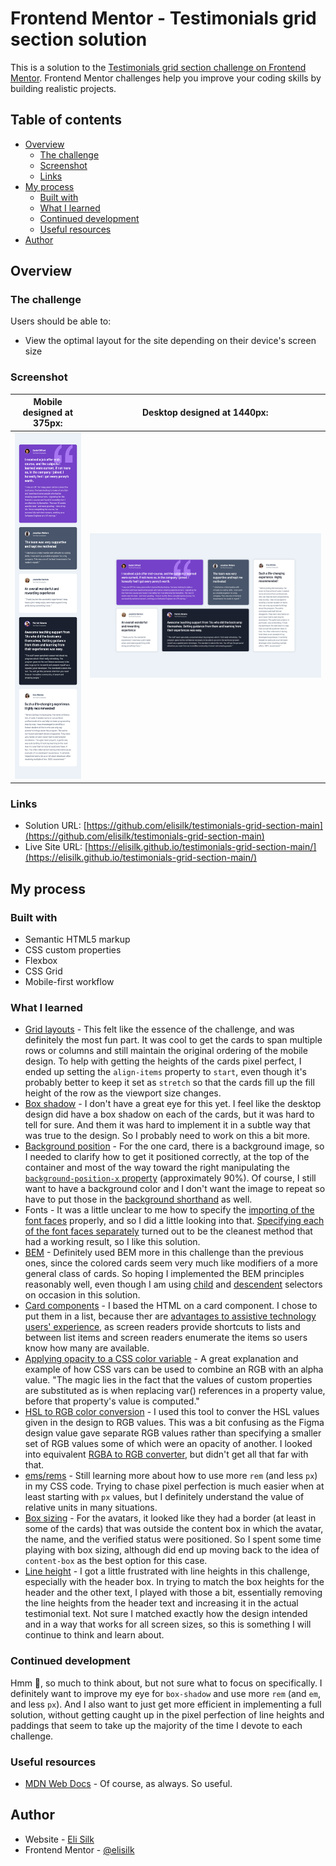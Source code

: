 # Frontend Mentor - Testimonials grid section solution

This is a solution to the [Testimonials grid section challenge on Frontend Mentor](https://www.frontendmentor.io/challenges/testimonials-grid-section-Nnw6J7Un7). Frontend Mentor challenges help you improve your coding skills by building realistic projects.

## Table of contents

- [Overview](#overview)
  - [The challenge](#the-challenge)
  - [Screenshot](#screenshot)
  - [Links](#links)
- [My process](#my-process)
  - [Built with](#built-with)
  - [What I learned](#what-i-learned)
  - [Continued development](#continued-development)
  - [Useful resources](#useful-resources)
- [Author](#author)

## Overview

### The challenge

Users should be able to:

- View the optimal layout for the site depending on their device's screen size

### Screenshot

|  Mobile designed at 375px:   |  Desktop designed at 1440px:  |
| :--------------------------: | :---------------------------: |
| ![](./screenshot-mobile.png) | ![](./screenshot-desktop.png) |

### Links

- Solution URL: [https://github.com/elisilk/testimonials-grid-section-main](https://github.com/elisilk/testimonials-grid-section-main)
- Live Site URL: [https://elisilk.github.io/testimonials-grid-section-main/](https://elisilk.github.io/testimonials-grid-section-main/)

## My process

### Built with

- Semantic HTML5 markup
- CSS custom properties
- Flexbox
- CSS Grid
- Mobile-first workflow

### What I learned

- [Grid layouts](https://developer.mozilla.org/en-US/docs/Web/CSS/CSS_grid_layout) - This felt like the essence of the challenge, and was definitely the most fun part. It was cool to get the cards to span multiple rows or columns and still maintain the original ordering of the mobile design. To help with getting the heights of the cards pixel perfect, I ended up setting the `align-items` property to `start`, even though it's probably better to keep it set as `stretch` so that the cards fill up the fill height of the row as the viewport size changes.
- [Box shadow](https://developer.mozilla.org/en-US/docs/Web/CSS/box-shadow) - I don't have a great eye for this yet. I feel like the desktop design did have a box shadow on each of the cards, but it was hard to tell for sure. And them it was hard to implement it in a subtle way that was true to the design. So I probably need to work on this a bit more.
- [Background position](https://developer.mozilla.org/en-US/docs/Web/CSS/background-position) - For the one card, there is a background image, so I needed to clarify how to get it positioned correctly, at the top of the container and most of the way toward the right manipulating the [`background-position-x` property](https://developer.mozilla.org/en-US/docs/Web/CSS/background-position-x) (approximately 90%). Of course, I still want to have a background color and I don't want the image to repeat so have to put those in the [background shorthand](https://developer.mozilla.org/en-US/docs/Web/CSS/background) as well.
- Fonts - It was a little unclear to me how to specify the [importing of the font faces](https://developer.mozilla.org/en-US/docs/Web/CSS/@font-face) properly, and so I did a little looking into that. [Specifying each of the font faces separately](https://www.456bereastreet.com/archive/201012/font-face_tip_define_font-weight_and_font-style_to_keep_your_css_simple/) turned out to be the cleanest method that had a working result, so I like this solution.
- [BEM](https://getbem.com/introduction/) - Definitely used BEM more in this challenge than the previous ones, since the colored cards seem very much like modifiers of a more general class of cards. So hoping I implemented the BEM principles reasonably well, even though I am using [child](https://developer.mozilla.org/en-US/docs/Web/CSS/Child_combinator) and [descendent](https://developer.mozilla.org/en-US/docs/Web/CSS/Descendant_combinator) selectors on occasion in this solution.
- [Card components](https://developer.mozilla.org/en-US/docs/Web/CSS/Layout_cookbook/Card) - I based the HTML on a card component. I chose to put them in a list, because ther are [advantages to assistive technology users' experience](https://inclusive-components.design/cards/), as screen readers provide shortcuts to lists and between list items and screen readers enumerate the items so users know how many are available.
- [Applying opacity to a CSS color variable](https://stackoverflow.com/questions/40010597/how-do-i-apply-opacity-to-a-css-color-variable) - A great explanation and example of how CSS vars can be used to combine an RGB with an alpha value. "The magic lies in the fact that the values of custom properties are substituted as is when replacing var() references in a property value, before that property's value is computed."
- [HSL to RGB color conversion](https://www.rapidtables.com/convert/color/hsl-to-rgb.html) - I used this tool to conver the HSL values given in the design to RGB values. This was a bit confusing as the Figma design value gave separate RGB values rather than specifying a smaller set of RGB values some of which were an opacity of another. I looked into equivalent [RGBA to RGB converter](https://borderleft.com/toolbox/rgba/), but didn't get all that far with that.
- [ems/rems](https://www.joshwcomeau.com/css/surprising-truth-about-pixels-and-accessibility/) - Still learning more about how to use more `rem` (and less `px`) in my CSS code. Trying to chase pixel perfection is much easier when at least starting with `px` values, but I definitely understand the value of relative units in many situations.
- [Box sizing](https://developer.mozilla.org/en-US/docs/Web/CSS/box-sizing) - For the avatars, it looked like they had a border (at least in some of the cards) that was outside the content box in which the avatar, the name, and the verified status were positioned. So I spent some time playing with box sizing, although did end up moving back to the idea of `content-box` as the best option for this case.
- [Line height](https://developer.mozilla.org/en-US/docs/Web/CSS/line-height) - I got a little frustrated with line heights in this challenge, especially with the header box. In trying to match the box heights for the header and the other text, I played with those a bit, essentially removing the line heights from the header text and increasing it in the actual testimonial text. Not sure I matched exactly how the design intended and in a way that works for all screen sizes, so this is something I will continue to think and learn about.

### Continued development

Hmm 🤔, so much to think about, but not sure what to focus on specifically. I definitely want to improve my eye for `box-shadow` and use more `rem` (and `em`, and less `px`). And I also want to just get more efficient in implementing a full solution, without getting caught up in the pixel perfection of line heights and paddings that seem to take up the majority of the time I devote to each challenge.

### Useful resources

- [MDN Web Docs](https://developer.mozilla.org/en-US/docs/Web) - Of course, as always. So useful.

## Author

- Website - [Eli Silk](https://github.com/elisilk)
- Frontend Mentor - [@elisilk](https://www.frontendmentor.io/profile/elisilk)
